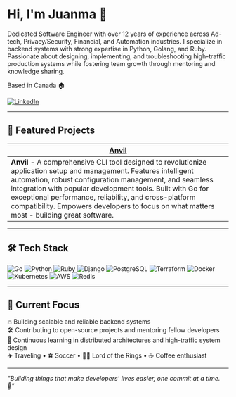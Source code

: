 # Hi, I'm Juanma 👋

Dedicated Software Engineer with over 12 years of experience across Ad-tech, Privacy/Security, Financial, and Automation industries. I specialize in backend systems with strong expertise in Python, Golang, and Ruby. Passionate about designing, implementing, and troubleshooting high-traffic production systems while fostering team growth through mentoring and knowledge sharing.

Based in Canada 🏠

[![LinkedIn](https://img.shields.io/badge/LinkedIn-0077B5?style=for-the-badge&logo=linkedin&logoColor=white)](https://www.linkedin.com/in/rocajuanma/)

---

## 🚀 Featured Projects

| [Anvil](https://github.com/rocajuanma/anvil) |
| --- |
| **Anvil** - A comprehensive CLI tool designed to revolutionize application setup and management. Features intelligent automation, robust configuration management, and seamless integration with popular development tools. Built with Go for exceptional performance, reliability, and cross-platform compatibility. Empowers developers to focus on what matters most - building great software. |

---

## 🛠️ Tech Stack

![Go](https://img.shields.io/badge/Go-00ADD8?style=for-the-badge&logo=go&logoColor=white)
![Python](https://img.shields.io/badge/Python-3776AB?style=for-the-badge&logo=python&logoColor=white)
![Ruby](https://img.shields.io/badge/Ruby-CC342D?style=for-the-badge&logo=ruby&logoColor=white)
![Django](https://img.shields.io/badge/Django-092E20?style=for-the-badge&logo=django&logoColor=white)
![PostgreSQL](https://img.shields.io/badge/PostgreSQL-316192?style=for-the-badge&logo=postgresql&logoColor=white)
![Terraform](https://img.shields.io/badge/Terraform-7B42BC?style=for-the-badge&logo=terraform&logoColor=white)
![Docker](https://img.shields.io/badge/Docker-2496ED?style=for-the-badge&logo=docker&logoColor=white)
![Kubernetes](https://img.shields.io/badge/Kubernetes-326CE5?style=for-the-badge&logo=kubernetes&logoColor=white)
![AWS](https://img.shields.io/badge/AWS-232F3E?style=for-the-badge&logo=amazon-aws&logoColor=white)
![Redis](https://img.shields.io/badge/Redis-DC382D?style=for-the-badge&logo=redis&logoColor=white)

---

## 🎯 Current Focus

 🔥 Building scalable and reliable backend systems  
 🛠️ Contributing to open-source projects and mentoring fellow developers  
 📖 Continuous learning in distributed architectures and high-traffic system design  
 ✈️ Traveling • ⚽ Soccer • 🧙‍♂️ Lord of the Rings • ☕ Coffee enthusiast

---

*"Building things that make developers' lives easier, one commit at a time. 🚀"*
